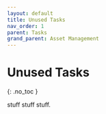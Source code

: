 ```yaml
---
layout: default
title: Unused Tasks
nav_order: 1
parent: Tasks
grand_parent: Asset Management
---
```


# Unused Tasks
{: .no_toc }

stuff stuff stuff.
